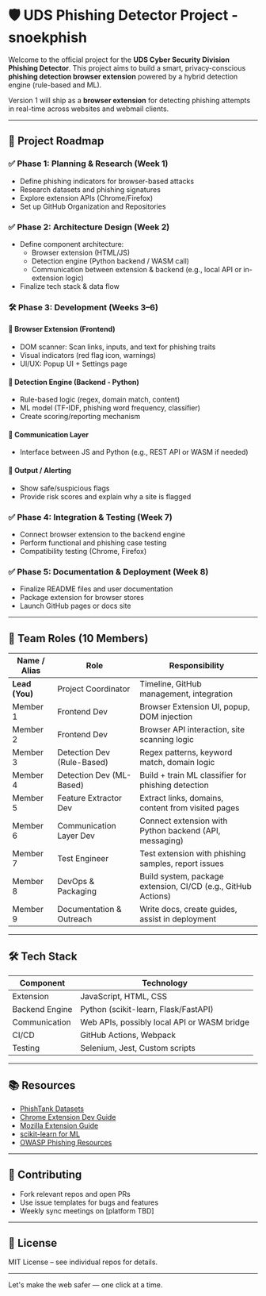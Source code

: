 # 🛡️ UDS Phishing Detector Project - snoekphish

Welcome to the official project for the **UDS Cyber Security Division Phishing Detector**. This project aims to build a smart, privacy-conscious **phishing detection browser extension** powered by a hybrid detection engine (rule-based and ML).  

Version 1 will ship as a **browser extension** for detecting phishing attempts in real-time across websites and webmail clients.

---

## 🚀 Project Roadmap

### ✅ Phase 1: Planning & Research (Week 1)
- Define phishing indicators for browser-based attacks
- Research datasets and phishing signatures
- Explore extension APIs (Chrome/Firefox)
- Set up GitHub Organization and Repositories

### ✅ Phase 2: Architecture Design (Week 2)
- Define component architecture:
  - Browser extension (HTML/JS)
  - Detection engine (Python backend / WASM call)
  - Communication between extension & backend (e.g., local API or in-extension logic)
- Finalize tech stack & data flow

### 🛠️ Phase 3: Development (Weeks 3–6)

#### 🔹 Browser Extension (Frontend)
- DOM scanner: Scan links, inputs, and text for phishing traits
- Visual indicators (red flag icon, warnings)
- UI/UX: Popup UI + Settings page

#### 🔹 Detection Engine (Backend - Python)
- Rule-based logic (regex, domain match, content)
- ML model (TF-IDF, phishing word frequency, classifier)
- Create scoring/reporting mechanism

#### 🔹 Communication Layer
- Interface between JS and Python (e.g., REST API or WASM if needed)

#### 🔹 Output / Alerting
- Show safe/suspicious flags
- Provide risk scores and explain why a site is flagged

### ✅ Phase 4: Integration & Testing (Week 7)
- Connect browser extension to the backend engine
- Perform functional and phishing case testing
- Compatibility testing (Chrome, Firefox)

### ✅ Phase 5: Documentation & Deployment (Week 8)
- Finalize README files and user documentation
- Package extension for browser stores
- Launch GitHub pages or docs site

---

## 👥 Team Roles (10 Members)

| Name / Alias    | Role                             | Responsibility                                               |
|-----------------|----------------------------------|--------------------------------------------------------------|
| **Lead (You)**  | Project Coordinator              | Timeline, GitHub management, integration                     |
| Member 1        | Frontend Dev                     | Browser Extension UI, popup, DOM injection                   |
| Member 2        | Frontend Dev                     | Browser API interaction, site scanning logic                 |
| Member 3        | Detection Dev (Rule-Based)       | Regex patterns, keyword match, domain logic                  |
| Member 4        | Detection Dev (ML-Based)         | Build + train ML classifier for phishing detection           |
| Member 5        | Feature Extractor Dev            | Extract links, domains, content from visited pages           |
| Member 6        | Communication Layer Dev          | Connect extension with Python backend (API, messaging)       |
| Member 7        | Test Engineer                    | Test extension with phishing samples, report issues          |
| Member 8        | DevOps & Packaging               | Build system, package extension, CI/CD (e.g., GitHub Actions)|
| Member 9        | Documentation & Outreach         | Write docs, create guides, assist in deployment              |

---

## 🛠 Tech Stack

| Component       | Technology                |
|----------------|---------------------------|
| Extension       | JavaScript, HTML, CSS     |
| Backend Engine  | Python (scikit-learn, Flask/FastAPI) |
| Communication   | Web APIs, possibly local API or WASM bridge |
| CI/CD           | GitHub Actions, Webpack   |
| Testing         | Selenium, Jest, Custom scripts |

---

## 📚 Resources
- [PhishTank Datasets](https://phishtank.org/)
- [Chrome Extension Dev Guide](https://developer.chrome.com/docs/extensions/mv3/)
- [Mozilla Extension Guide](https://extensionworkshop.com/)
- [scikit-learn for ML](https://scikit-learn.org/)
- [OWASP Phishing Resources](https://owasp.org/www-community/phishing)

---

## 📌 Contributing
- Fork relevant repos and open PRs
- Use issue templates for bugs and features
- Weekly sync meetings on [platform TBD]

---

## 📃 License
MIT License – see individual repos for details.

---

Let's make the web safer — one click at a time.

